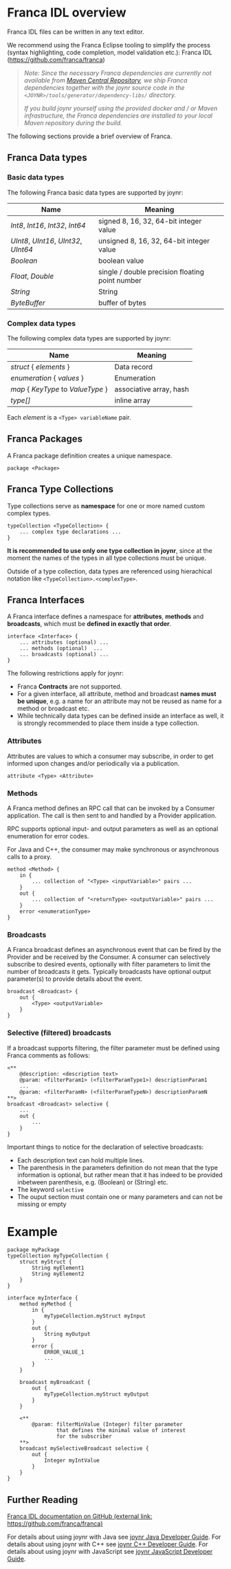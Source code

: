 # Franca IDL overview

Franca IDL files can be written in any text editor.

We recommend using the Franca Eclipse tooling to simplify the process (syntax highlighting, code
completion, model validation etc.): Franca IDL (https://github.com/franca/franca)

>*Note: Since the necessary Franca dependencies are currently not available from
>[Maven Central Repository](http://search.maven.org/), we ship Franca dependencies together with the
>joynr source code in the `<JOYNR>/tools/generator/dependency-libs/` directory.*
>
>*If you build joynr yourself using the provided docker and / or Maven infrastructure, the Franca
>dependencies are installed to your local Maven repository during the build.*

The following sections provide a brief overview of Franca.

## Franca Data types
### Basic data types
The following Franca basic data types are supported by joynr:

Name | Meaning
-----|--------
*Int8*, *Int16*, *Int32*, *Int64* | signed 8, 16, 32, 64-bit integer value
*UInt8*, *UInt16*, *UInt32*, *UInt64* | unsigned 8, 16, 32, 64-bit integer value
*Boolean* | boolean value
*Float*, *Double* | single / double precision floating point number
*String* | String
*ByteBuffer* | buffer of bytes

### Complex data types

The following complex data types are supported by joynr:

Name | Meaning
-----|--------
*struct* *<Type>* { *elements* } | Data record
*enumeration* *<Type>* { *values* } | Enumeration
*map* *<Type>* { *KeyType* to *ValueType* } | associative array, hash
*type[]* | inline array

Each *element* is a ```<Type> variableName``` pair.

## Franca Packages

A Franca package definition creates a unique namespace.

```
package <Package>
```

## Franca Type Collections

Type collections serve as **namespace** for one or more named custom complex types.

```
typeCollection <TypeCollection> {
    ... complex type declarations ...
}
```

**It is recommended to use only one type collection in joynr**, since at the moment the names of the types in all type collections must be unique.

Outside of a type collection, data types are referenced using hierachical notation like ```<TypeCollection>.<complexType>```.

## Franca Interfaces

A Franca interface defines a namespace for **attributes**, **methods** and **broadcasts**, which must be **defined in exactly that order**.

```
interface <Interface> {
    ... attributes (optional) ...
    ... methods (optional)  ...
    ... broadcasts (optional) ...
}
```

The following restrictions apply for joynr:

* Franca **Contracts** are not supported.
* For a given interface, all attribute, method and broadcast **names must be unique**, e.g. a name for an attribute may not be reused as name for a method or broadcast etc.
* While technically data types can be defined inside an interface as well, it is strongly recommended to place them inside a type collection.

### Attributes

Attributes are values to which a consumer may subscribe, in order to get informed upon changes and/or periodically via a publication.

```
attribute <Type> <Attribute>
```

### Methods

A Franca method defines an RPC call that can be invoked by a Consumer application. The call is then sent to and handled by a Provider application.

RPC supports optional input- and output parameters as well as an optional enumeration for error codes.

For Java and C++, the consumer may make synchronous or asynchronous calls to a proxy.

```
method <Method> {
    in {
        ... collection of "<Type> <inputVariable>" pairs ...
    }
    out {
        ... collection of "<returnType> <outputVariable>" pairs ...
    }
    error <enumerationType>
}
```

### Broadcasts

A Franca broadcast defines an asynchronous event that can be fired by the Provider and be received by the Consumer.
A consumer can selectively subscribe to desired events, optionally with filter parameters to limit the number of broadcasts it gets.
Typically broadcasts have optional output parameter(s) to provide details about the event.

```
broadcast <Broadcast> {
    out {
        <Type> <outputVariable>
    }
}
```

### Selective (filtered) broadcasts

If a broadcast supports filtering, the filter parameter must be defined using Franca comments as follows:

```
<**
    @description: <description text>
    @param: <filterParam1> (<filterParamType1>) descriptionParam1
    ...
    @param: <filterParamN> (<filterParamTypeN>) descriptionParamN
**>
broadcast <Broadcast> selective {
    ...
    out {
        ...
    }
}
```
Important things to notice for the declaration of selective broadcasts:
* Each description text can hold multiple lines.
* The parenthesis in the parameters definition do not mean that the type information is optional, but rather mean
that it has indeed to be provided inbetween parenthesis, e.g. (Boolean) or (String) etc.
* The keyword `selective`
* The ouput section must contain one or many parameters and can not be missing or empty

# Example

```
package myPackage
typeCollection myTypeCollection {
    struct myStruct {
        String myElement1
        String myElement2
    }
}

interface myInterface {
    method myMethod {
        in {
            myTypeCollection.myStruct myInput
        }
        out {
            String myOutput
        }
        error {
            ERROR_VALUE_1
            ...
        }
    }

    broadcast myBroadcast {
        out {
            myTypeCollection.myStruct myOutput
        }
    }

    <**
        @param: filterMinValue (Integer) filter parameter
                that defines the minimal value of interest
                for the subscriber
    **>
    broadcast mySelectiveBroadcast selective {
        out {
            Integer myIntValue
        }
    }
}
```

## Further Reading
[Franca IDL documentation on GitHub (external link: https://github.com/franca/franca)](https://github.com/franca/franca)

For details about using joynr with Java see [joynr Java Developer Guide](java.md).
For details about using joynr with C++ see [joynr C\+\+ Developer Guide](cplusplus.md).
For details about using joynr with JavaScript see [joynr JavaScript Developer Guide](javascript.md).
